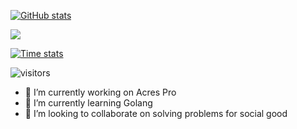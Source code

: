 [![GitHub stats](https://github-readme-stats.vercel.app/api?username=ojengwa&show_icons=true&theme=algolia&count_private=true)](https://github.com/ojengwa)

![](https://github-profile-summary-cards.vercel.app/api/cards/profile-details?username=ojengwa&theme=default)

[![Time stats](https://github-readme-stats.vercel.app/api/wakatime?username=bernard)](https://github.com/ojengwa)

<!-- [![Top Langs](https://github-readme-stats.vercel.app/api/top-langs/?username=ojengwa&theme=algolia)](https://github.com/ojengwa/github-readme-stats) -->

![visitors](https://visitor-badge.laobi.icu/badge?page_id=ojengwa.readme)



- 🔭 I’m currently working on Acres Pro
- 🌱 I’m currently learning Golang
- 👯 I’m looking to collaborate on solving problems for social good

<!--
**ojengwa/ojengwa** is a ✨ _special_ ✨ repository because its `README.md` (this file) appears on your GitHub profile.

Here are some ideas to get you started:

- 🤔 I’m looking for help with ...
- 💬 Ask me about ...
- 📫 How to reach me: ...
- 😄 Pronouns: He/Him
- ⚡ Fun fact: ...
-->
